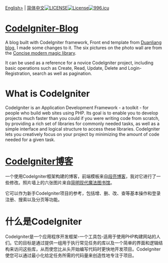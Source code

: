 <a href="#en">English></a> | <a href="#cn">简体中文</a>[![LICENSE](https://img.shields.io/badge/license-Anti%20996-blue.svg)](https://github.com/996icu/996.ICU/blob/master/LICENSE)<a href="https://packagist.org/packages/laravel/framework"><img src="https://poser.pugx.org/laravel/framework/license.svg" alt="License"></a>[![996.icu](https://img.shields.io/badge/link-996.icu-red.svg)](https://996.icu)

# [**CodeIgniter-Blog**](#)

A blog built with CodeIgniter framework, Front end template from [Duanliang blog](https://www.duanliang920.com/muban/blog/264.html), I made some changes to it. The six pictures on the photo wall are from the [Concise modern magic library](http://www.nowamagic.net/librarys/). 

It can be used as a reference for a novice CodeIgniter project, including basic operations such as Create, Read, Update, Delete and Login-Registration, search as well as pagination.

# What is CodeIgniter

<p class="#en">CodeIgniter is an Application Development Framework - a toolkit - for people who build web sites using PHP. Its goal is to enable you to develop projects much faster than you could if you were writing code from scratch, by providing a rich set of libraries for commonly needed tasks, as well as a simple interface and logical structure to access these libraries. CodeIgniter lets you creatively focus on your project by minimizing the amount of code needed for a given task.</p>

# **[CodeIgniter博客](#)**

一个使用CodeIgniter框架构建的博客，前端模板来自[段亮博客](https://www.duanliang920.com/muban/blog/264.html)，我对它进行了一些修改。照片墙上的六张图片来自[简明现代魔法图书馆](http://www.nowamagic.net/librarys/)。  

它可以作为新手CodeIgniter项目的参考，包括增、删、改、查等基本操作和登录注册、搜索以及分页等功能。

# 什么是CodeIgniter

<p class="#cn">CodeIgniter是一个应用程序开发框架-一个工具包-适用于使用PHP构建网站的人们。它的目标是通过提供一组用于执行常见任务的库以及一个简单的界面和逻辑结构来访问这些库，从而使您比从头开始编写代码时更快地开发项目。CodeIgniter使您可以通过最小化给定任务所需的代码量来创造性地专注于项目。</p>